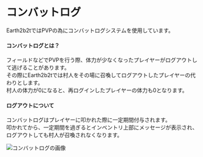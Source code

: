 # コンバットログ
Earth2b2tではPVPの為にコンバットログシステムを使用しています。

#### コンバットログとは？  

フィールドなどでPVPを行う際、体力が少なくなったプレイヤーがログアウトして逃げることがあります。  
その際にEarth2b2tでは村人をその場に召喚してログアウトしたプレイヤーの代わりとします。  
村人の体力が0になると、再ログインしたプレイヤーの体力も0となります。  

#### ログアウトについて

コンバットログはプレイヤーに叩かれた際に一定期間付与されます。  
叩かれてから、一定期間を過ぎるとインベントリ上部にメッセージが表示され、ログアウトしても村人が召喚されなくなります。

![コンバットログの画像](https://user-images.githubusercontent.com/80201746/157845687-b46a94be-4557-431c-a6a2-f2dd0360a149.png)
